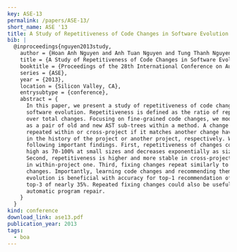 ```yaml
---
key: ASE-13
permalink: /papers/ASE-13/
short_name: ASE '13
title: A Study of Repetitiveness of Code Changes in Software Evolution
bib: |
  @inproceedings{nguyen2013study,
    author = {Hoan Anh Nguyen and Anh Tuan Nguyen and Tung Thanh Nguyen and Tien N. Nguyen and Hridesh Rajan},
    title = {A Study of Repetitiveness of Code Changes in Software Evolution},
    booktitle = {Proceedings of the 28th International Conference on Automated Software Engineering},
    series = {ASE},
    year = {2013},
    location = {Silicon Valley, CA},
    entrysubtype = {conference},
    abstract = {
      In this paper, we present a study of repetitiveness of code changes in
      software evolution. Repetitiveness is defined as the ratio of repeated changes
      over total changes. Focusing on fine-grained code changes, we model a change
      as a pair of old and new AST sub-trees within a method. A change is considered
      repeated within or cross-project if it matches another change having occurred
      in the history of the project or another project, respectively. We report the
      following important findings. First, repetitiveness of changes could be as
      high as 70-100% at small sizes and decreases exponentially as size increases.
      Second, repetitiveness is higher and more stable in cross-project setting than
      in within-project one. Third, fixing changes repeat similarly to general
      changes. Importantly, learning code changes and recommending them in software
      evolution is beneficial with accuracy for top-1 recommendation of over 30% and
      top-3 of nearly 35%. Repeated fixing changes could also be useful for
      automatic program repair.
    }
  }
kind: conference
download_link: ase13.pdf
publication_year: 2013
tags:
  - boa
---
```

